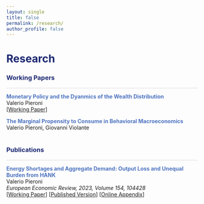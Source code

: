 ```yaml
---
layout: single
title: false
permalink: /research/
author_profile: false
---
```

<h1 style="color:rgb(27,39,113);">Research</h1> 

<h3 style="color:rgb(27,39,113);">Working Papers</h3> 

<hr style = "height:0.5px;border-width:0;color:gray;background-color:rgb(216,216,216)">

<span style="color:rgb(78,116,192);">**Monetary Policy and the Dyanmics of the Wealth Distribution**</span> <br>
Valerio Pieroni<br> 
[[Working Paper](/upload/wp/mp_hank.pdf)] 
<br> 

<span style="color:rgb(78,116,192);">**The Marginal Propensity to Consume in Behavioral Macroeconomics**</span> 
Valerio Pieroni, Giovanni Violante<br> 
<br> 

<h3 style="color:rgb(27,39,113);">Publications</h3> 

<hr style = "height:0.5px;border-width:0;color:gray;background-color:rgb(216,216,216)">

<span style="color:rgb(78,116,192);">**Energy Shortages and Aggregate Demand: Output Loss and Unequal Burden from HANK**</span>  <br> 
Valerio Pieroni<br>
<em>European Economic Review, 2023, Volume 154, 104428 </em> <br> 
[[Working Paper](/upload/wp/energy_hank.pdf)] [[Published Version](https://doi.org/10.1016/j.euroecorev.2023.104428)] [[Online Appendix](/upload/wp/energy_hank_appendix.pdf)]
<br> 


  <br>
    <br>
      <br>

